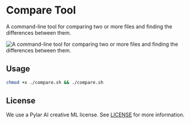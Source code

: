 # Compare Tool

A command-line tool for comparing two or more files and finding the differences between them.

![A command-line tool for comparing two or more files and finding the differences between them.
](https://user-images.githubusercontent.com/5947268/212498945-1955757e-d61e-4e01-9199-cc20e0f95ba3.png)

## Usage

```bash
chmod +x ./compare.sh && ./compare.sh
```

## License

We use a Pylar AI creative ML license. See [LICENSE](License.md) for more information.
